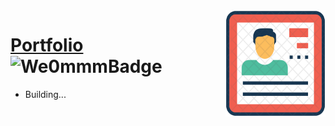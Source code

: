 <img src="./favicon.ico" align="right" width="160px" height="170px"/>

# [Portfolio](http://54.95.189.51:3006/) ![We0mmmBadge](https://img.shields.io/badge/-We0mmm-blue?logo=visual-studio-code)

* Building...